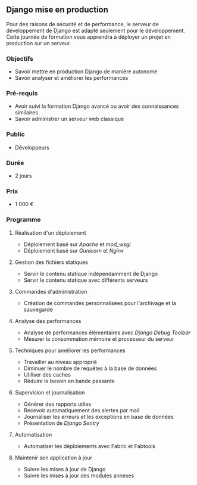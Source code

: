 ## Django mise en production
Pour des raisons de sécurité et de performance, le serveur de développement de Django est adapté seulement pour le développement. Cette journée de formation vous apprendra à déployer un projet en production sur un serveur.

### Objectifs
* Savoir mettre en production Django de manière autonome
* Savoir analyser et améliorer les performances

### Pré-requis
* Avoir suivi la formation Django avancé ou avoir des connaissances similaires
* Savoir administrer un serveur web classique

### Public
* Développeurs

### Durée
* 2 jours

### Prix
* 1 000 €

### Programme
1. Réalisation d'un déploiement
    * Déploiement basé sur *Apache* et *mod_wsgi*
    * Déploiement basé sur *Gunicorn* et *Nginx*

2. Gestion des fichiers statiques
    * Servir le contenu statique indépendamment de Django
    * Servir le contenu statique avec différents serveurs

3. Commandes d'administration
    * Création de commandes personnalisées pour l'archivage et la sauvegarde

4. Analyse des performances
    * Analyse de performances élémentaires avec *Django Debug Toolbar*
    * Mesurer la consommation mémoire et processeur du serveur

5. Techniques pour améliorer les performances
    * Travailler au niveau approprié
    * Diminuer le nombre de requêtes à la base de données
    * Utiliser des caches
    * Réduire le besoin en bande passante

6. Supervision et journalisation
    * Générer des rapports utiles
    * Recevoir automatiquement des alertes par mail
    * Journaliser les erreurs et les exceptions en base de données
    * Présentation de *Django Sentry*

7. Automatisation
    * Automatiser les déploiements avec Fabric et Fabtools

8. Maintenir son application à jour
    * Suivre les mises à jour de Django
    * Suivre les mises à jour des modules annexes

